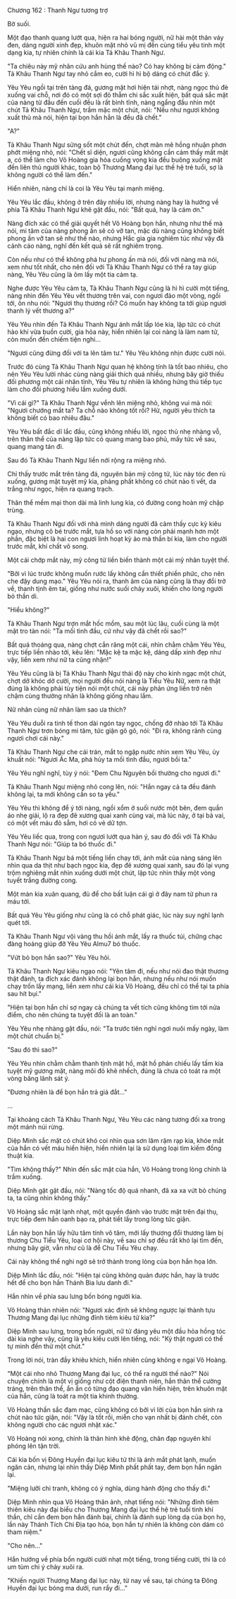 




Chương 162 : Thanh Ngư tương trợ


Bờ suối.

Một đạo thanh quang lướt qua, hiện ra hai bóng người, nữ hài một thân váy đen, dáng người xinh đẹp, khuôn mặt nhỏ vũ mị đến cùng tiểu yêu tinh một dạng kia, tự nhiên chính là cái kia Tả Khâu Thanh Ngư.

"Ta chiêu này mỹ nhân cứu anh hùng thế nào? Có hay không bị cảm động." Tả Khâu Thanh Ngư tay nhỏ cắm eo, cười hì hì bộ dáng có chút đắc ý.

Yêu Yêu ngồi tại trên tảng đá, gương mặt hơi hiện tái nhợt, nàng ngọc thủ đè xuống vai chỗ, nơi đó có một sợi đỏ thẫm chi sắc xuất hiện, bất quá sắc mặt của nàng từ đầu đến cuối đều là rất bình tĩnh, nàng ngẩng đầu nhìn một chút Tả Khâu Thanh Ngư, trầm mặc một chút, nói: "Nếu như ngươi không xuất thủ mà nói, hiện tại bọn hắn hẳn là đều đã chết."

"A?"

Tả Khâu Thanh Ngư sửng sốt một chút đến, chợt mân mê hồng nhuận phơn phớt miệng nhỏ, nói: "Chết sĩ diện, ngươi cũng không cần cảm thấy mất mặt a, có thể làm cho Võ Hoàng gia hỏa cuồng vọng kia đều buông xuống mặt đến liên thủ người khác, toàn bộ Thương Mang đại lục thế hệ trẻ tuổi, sợ là không người có thể làm đến."

Hiển nhiên, nàng chỉ là coi là Yêu Yêu tại mạnh miệng.

Yêu Yêu lắc đầu, không ở trên đây nhiều lời, nhưng nàng hay là hướng về phía Tả Khâu Thanh Ngư khẽ gật đầu, nói: "Bất quá, hay là cám ơn."

Nàng đích xác có thể giải quyết hết Võ Hoàng bọn hắn, nhưng như thế mà nói, mi tâm của nàng phong ấn sẽ có vỡ tan, mặc dù nàng cũng không biết phong ấn vỡ tan sẽ như thế nào, nhưng Hắc gia gia nghiêm túc như vậy đã cảnh cáo nàng, nghĩ đến kết quả sẽ rất nghiêm trọng.

Còn nếu như có thể không phá hư phong ấn mà nói, đối với nàng mà nói, xem như tốt nhất, cho nên đối với Tả Khâu Thanh Ngư có thể ra tay giúp nàng, Yêu Yêu cũng là ôm lấy một tia cảm tạ.

Nghe được Yêu Yêu cảm tạ, Tả Khâu Thanh Ngư cũng là hì hì cười một tiếng, nàng nhìn đến Yêu Yêu vết thương trên vai, con ngươi đảo một vòng, ngồi tới, ôn nhu nói: "Ngươi thụ thương rồi? Có muốn hay không ta tới giúp ngươi thanh lý vết thương a?"

Yêu Yêu nhìn đến Tả Khâu Thanh Ngư ánh mắt lấp lóe kia, lập tức có chút hào khí vừa buồn cười, gia hỏa này, hiển nhiên lại coi nàng là làm nam tử, còn muốn đến chiếm tiện nghi...

"Ngươi cũng đừng đối với ta lên tâm tư." Yêu Yêu không nhịn được cười nói.

Trước đó cùng Tả Khâu Thanh Ngư quan hệ không tính là tốt bao nhiêu, cho nên Yêu Yêu lười nhác cùng nàng giải thích quá nhiều, nhưng bây giờ thiếu đối phương một cái nhân tình, Yêu Yêu tự nhiên là không hứng thú tiếp tục làm cho đối phương hiểu lầm xuống dưới.

"Vì cái gì?" Tả Khâu Thanh Ngư vểnh lên miệng nhỏ, không vui mà nói: "Ngươi chướng mắt ta? Ta chỗ nào không tốt rồi? Hừ, người yêu thích ta không biết có bao nhiêu đâu."

Yêu Yêu bất đắc dĩ lắc đầu, cũng không nhiều lời, ngọc thủ nhẹ nhàng vỗ, trên thân thể của nàng lập tức có quang mang bao phủ, mấy tức về sau, quang mang tán đi.

Sau đó Tả Khâu Thanh Ngư liền nới rộng ra miệng nhỏ.

Chỉ thấy trước mắt trên tảng đá, nguyên bản mỹ công tử, lúc này tóc đen rủ xuống, gương mặt tuyệt mỹ kia, phảng phất không có chút nào tì vết, da trắng như ngọc, hiện ra quang trạch.

Thân thể mềm mại thon dài mà linh lung kia, có đường cong hoàn mỹ chập trùng.

Tả Khâu Thanh Ngư đối với nhà mình dáng người đã cảm thấy cực kỳ kiêu ngạo, nhưng cô bé trước mắt, tựa hồ so với nàng còn phải mạnh hơn một phần, đặc biệt là hai con ngươi linh hoạt kỳ ảo mà thần bí kia, làm cho người trước mắt, khí chất vô song.

Một cái chớp mắt này, mỹ công tử liền biến thành một cái mỹ nhân tuyệt thế.

"Bởi vì lúc trước không muốn rước lấy không cần thiết phiền phức, cho nên che đậy dung mạo." Yêu Yêu nói ra, thanh âm của nàng cũng là thay đổi trở về, thanh tịnh êm tai, giống như nước suối chảy xuôi, khiến cho lòng người bỏ thần di.

"Hiểu không?"

Tả Khâu Thanh Ngư trợn mắt hốc mồm, sau một lúc lâu, cuối cùng là một mặt tro tàn nói: "Ta mối tình đầu, cứ như vậy đã chết rồi sao?"

Bất quá thoáng qua, nàng chợt cắn răng một cái, nhìn chằm chằm Yêu Yêu, trực tiếp liền nhào tới, kêu lên: "Mặc kệ ta mặc kệ, dáng dấp xinh đẹp như vậy, liền xem như nữ ta cũng nhận!"

Yêu Yêu cũng là bị Tả Khâu Thanh Ngư thái độ này cho kinh ngạc một chút, chợt dở khóc dở cười, mọi người đều nói nàng là Tiểu Yêu Nữ, xem ra thật đúng là không phải tùy tiện nói một chút, cái này phản ứng liền trở nên chậm cùng thường nhân là không giống nhau lắm.

Nữ nhân cùng nữ nhân làm sao ưa thích?

Yêu Yêu duỗi ra tinh tế thon dài ngón tay ngọc, chống đỡ nhào tới Tả Khâu Thanh Ngư trơn bóng mi tâm, tức giận gõ gõ, nói: "Đi ra, không rảnh cùng ngươi chơi cái này."

Tả Khâu Thanh Ngư che cái trán, mắt to ngập nước nhìn xem Yêu Yêu, ủy khuất nói: "Ngươi Ác Ma, phá hủy ta mối tình đầu, ngươi bồi ta."

Yêu Yêu nghĩ nghĩ, tùy ý nói: "Đem Chu Nguyên bồi thường cho ngươi đi."

Tả Khâu Thanh Ngư miệng nhỏ cong lên, nói: "Hắn ngay cả ta đều đánh không lại, ta mới không cần so ta yếu."

Yêu Yêu thì không để ý tới nàng, ngồi xổm ở suối nước một bên, đem quần áo nhẹ giải, lộ ra đẹp đẽ xương quai xanh cùng vai, mà lúc này, ở tại bả vai, có một vết máu đỏ sẫm, hơi có vẻ dữ tợn.

Yêu Yêu liếc qua, trong con ngươi lướt qua hàn ý, sau đó đối với Tả Khâu Thanh Ngư nói: "Giúp ta bó thuốc đi."

Tả Khâu Thanh Ngư bá một tiếng liền chạy tới, ánh mắt của nàng sáng lên nhìn qua da thịt như bạch ngọc kia, đẹp đẽ xương quai xanh, sau đó lại vụng trộm nghiêng mắt nhìn xuống dưới một chút, lập tức nhìn thấy một vòng tuyết trắng đường cong.

Một màn kia xuân quang, đủ để cho bất luận cái gì ở đây nam tử phun ra máu tới.

Bất quá Yêu Yêu giống như cũng là có chỗ phát giác, lúc này suy nghĩ lạnh quét tới.

Tả Khâu Thanh Ngư vội vàng thu hồi ánh mắt, lấy ra thuốc túi, chững chạc đàng hoàng giúp đỡ Yêu Yêu Almu7 bó thuốc.

"Vứt bỏ bọn hắn sao?" Yêu Yêu hỏi.

Tả Khâu Thanh Ngư kiêu ngạo nói: "Yên tâm đi, nếu như nói đao thật thương thật đánh, ta đích xác đánh không lại bọn hắn, nhưng nếu như nói muốn chạy trốn lấy mạng, liền xem như cái kia Võ Hoàng, đều chỉ có thể tại ta phía sau hít bụi."

"Hiện tại bọn hắn chỉ sợ ngay cả chúng ta vết tích cũng không tìm tới nửa điểm, cho nên chúng ta tuyệt đối là an toàn."

Yêu Yêu nhẹ nhàng gật đầu, nói: "Ta trước tiên nghỉ ngơi nuôi mấy ngày, làm một chút chuẩn bị."

"Sau đó thì sao?"

Yêu Yêu nhìn chằm chằm thanh tịnh mặt hồ, mặt hồ phản chiếu lấy tấm kia tuyệt mỹ gương mặt, nàng môi đỏ khẽ nhếch, đúng là chưa có toát ra một vòng băng lãnh sát ý.

"Đương nhiên là để bọn hắn trả giá đắt..."

...

Tại khoảng cách Tả Khâu Thanh Ngư, Yêu Yêu các nàng tương đối xa trong một mảnh núi rừng.

Diệp Minh sắc mặt có chút khó coi nhìn qua sơn lâm rậm rạp kia, khóe mắt của hắn có vết máu hiển hiện, hiển nhiên lại là sử dụng loại tìm kiếm đồng thuật kia.

"Tìm không thấy?" Nhìn đến sắc mặt của hắn, Võ Hoàng trong lòng chính là trầm xuống.

Diệp Minh gật gật đầu, nói: "Nàng tốc độ quá nhanh, đã xa xa vứt bỏ chúng ta, ta cũng nhìn không thấy."

Võ Hoàng sắc mặt lạnh nhạt, một quyền đánh vào trước mặt trên đại thụ, trực tiếp đem hắn oanh bạo ra, phát tiết lấy trong lòng tức giận.

Lần này bọn hắn lấy hữu tâm tính vô tâm, mới lấy thương đổi thương làm bị thương Chu Tiểu Yêu, loại cơ hội này, về sau chỉ sợ đều rất khó lại tìm đến, nhưng bây giờ, vẫn như cũ là để Chu Tiểu Yêu chạy.

Cái này không thể nghi ngờ sẽ trở thành trong lòng của bọn hắn họa lớn.

Diệp Minh lắc đầu, nói: "Hiện tại cũng không quản được hắn, hay là trước hết để cho bọn hắn Thánh Bia lưu danh đi."

Hắn nhìn về phía sau lưng bốn bóng người kia.

Võ Hoàng thản nhiên nói: "Ngươi xác định sẽ không ngược lại thành tựu Thương Mang đại lục những đỉnh tiêm kiêu tử kia?"

Diệp Minh sau lưng, trong bốn người, nữ tử đáng yêu một đầu hỏa hồng tóc dài kia nghe vậy, cũng là yêu kiều cười lên tiếng, nói: "Kỳ thật ngươi có thể tự mình đến thử một chút."

Trong lời nói, tràn đầy khiêu khích, hiển nhiên cũng không e ngại Võ Hoàng.

"Một cái nho nhỏ Thương Mang đại lục, có thể ra người thế nào?" Nói chuyện chính là một vị giống như cột điện thanh niên, hắn thân thể cường tráng, trên thân thể, ẩn ẩn có từng đạo quang văn hiển hiện, trên khuôn mặt của hắn, cũng là toát ra một tia khinh thường.

Võ Hoàng thần sắc đạm mạc, cũng không có bởi vì lời của bọn hắn sinh ra chút nào tức giận, nói: "Vậy là tốt rồi, miễn cho vạn nhất bị đánh chết, còn không người cho các ngươi nhặt xác."

Võ Hoàng nói xong, chính là thân hình khẽ động, chân đạp nguyên khí phóng lên tận trời.

Cái kia bốn vị Đông Huyền đại lục kiêu tử thì là ánh mắt phát lạnh, muốn ngăn cản, nhưng lại nhìn thấy Diệp Minh phất phất tay, đem bọn hắn ngăn lại.

"Miệng lưỡi chi tranh, không có ý nghĩa, dùng hành động cho thấy đi."

Diệp Minh nhìn qua Võ Hoàng thân ảnh, nhạt tiếng nói: "Những đỉnh tiêm thiên kiêu này đại biểu cho Thương Mang đại lục thế hệ trẻ tuổi tinh khí thần, chỉ cần đem bọn hắn đánh bại, chính là đánh sụp lòng dạ của bọn họ, lần này Thánh Tích Chi Địa tạo hóa, bọn hắn tự nhiên là không còn dám có tham niệm."

"Cho nên..."

Hắn hướng về phía bốn người cười nhạt một tiếng, trong tiếng cười, thì là có um tùm chi ý chảy xuôi ra.

"Khiến người Thương Mang đại lục này, từ nay về sau, tại chúng ta Đông Huyền đại lục bóng ma dưới, run rẩy đi..."




